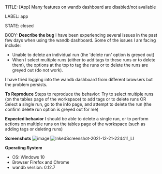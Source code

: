 TITLE:
[App] Many features on wandb dashboard are disabled/not available

LABEL:
app

STATE:
closed

BODY:
**Describe the bug**
I have been experiencing several issues in the past few days when using the wandb dashboard. Some of the issues I am facing include:
- Unable to delete an individual run (the 'delete run' option is greyed out)
- When I select multiple runs (either to add tags to these runs or to delete them), the options at the top to tag the runs or to delete the runs are greyed out (do not work).

I have tried logging into the wandb dashboard from different browsers but the problem persists.

**To Reproduce**
Steps to reproduce the behavior:
Try to select multiple runs (on the tables page of the workspace) to add tags or to delete runs
OR
Select a single run, go to the info page, and attempt to delete the run (the confirm delete run option is greyed out for me)

**Expected behavior**
I should be able to delete a single run, or to perform actions on multiple runs on the tables page of the workspace (such as adding tags or deleting runs)

**Screenshots**
![image](https://user-images.githubusercontent.com/26574827/147062580-af5f543f-08d1-42e2-aa4a-9b7151e8a01b.png)
![InkedScreenshot-2021-12-21-224411_LI](https://user-images.githubusercontent.com/26574827/147062774-f1b16844-3cfb-4986-8899-529a3220477f.jpg)

**Operating System**
 - OS: Windows 10
 - Browser Firefox and Chrome
 - wandb version: 0.12.7


